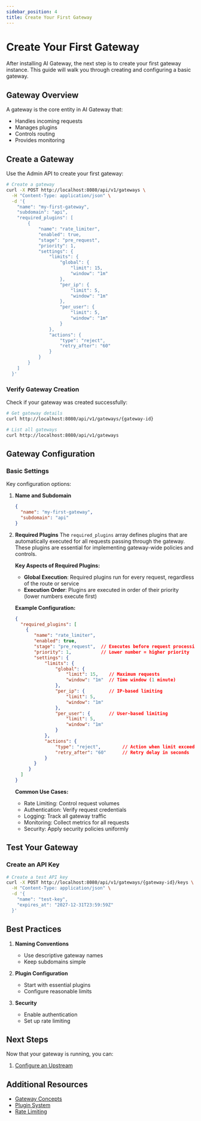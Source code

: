 ```yaml
---
sidebar_position: 4
title: Create Your First Gateway
---
```


# Create Your First Gateway

After installing AI Gateway, the next step is to create your first gateway instance. This guide will walk you through creating and configuring a basic gateway.

## Gateway Overview

A gateway is the core entity in AI Gateway that:
- Handles incoming requests
- Manages plugins
- Controls routing
- Provides monitoring

## Create a Gateway

Use the Admin API to create your first gateway:

```bash
# Create a gateway
curl -X POST http://localhost:8080/api/v1/gateways \
  -H "Content-Type: application/json" \
  -d '{
    "name": "my-first-gateway",
    "subdomain": "api",
    "required_plugins": [
        {
            "name": "rate_limiter",
            "enabled": true,
            "stage": "pre_request",
            "priority": 1,
            "settings": {
                "limits": {
                    "global": {
                        "limit": 15,
                        "window": "1m"
                    },
                    "per_ip": {
                        "limit": 5,
                        "window": "1m"
                    },
                    "per_user": {
                        "limit": 5,
                        "window": "1m"
                    }
                },
                "actions": {
                    "type": "reject",
                    "retry_after": "60"
                }
            }
        }
    ]
  }'
```

### Verify Gateway Creation

Check if your gateway was created successfully:

```bash
# Get gateway details
curl http://localhost:8080/api/v1/gateways/{gateway-id}

# List all gateways
curl http://localhost:8080/api/v1/gateways
```

## Gateway Configuration

### Basic Settings

Key configuration options:

1. **Name and Subdomain**
   ```json
   {
     "name": "my-first-gateway",
     "subdomain": "api"
   }
   ```

2. **Required Plugins**
   The `required_plugins` array defines plugins that are automatically executed for all requests passing through the gateway. These plugins are essential for implementing gateway-wide policies and controls.

   **Key Aspects of Required Plugins:**
   - **Global Execution**: Required plugins run for every request, regardless of the route or service
   - **Execution Order**: Plugins are executed in order of their priority (lower numbers execute first)
   
   **Example Configuration:**
   ```json
   {
     "required_plugins": [
       {
          "name": "rate_limiter",
          "enabled": true,
          "stage": "pre_request",  // Executes before request processing
          "priority": 1,           // Lower number = higher priority
          "settings": {
              "limits": {
                  "global": {
                      "limit": 15,    // Maximum requests
                      "window": "1m"  // Time window (1 minute)
                  },
                  "per_ip": {         // IP-based limiting
                      "limit": 5,
                      "window": "1m"
                  },
                  "per_user": {       // User-based limiting
                      "limit": 5,
                      "window": "1m"
                  }
              },
              "actions": {
                  "type": "reject",        // Action when limit exceeded
                  "retry_after": "60"      // Retry delay in seconds
              }
          }
        }
     ]
   }
   ```

   **Common Use Cases:**
   - Rate Limiting: Control request volumes
   - Authentication: Verify request credentials
   - Logging: Track all gateway traffic
   - Monitoring: Collect metrics for all requests
   - Security: Apply security policies uniformly

## Test Your Gateway

### Create an API Key

```bash
# Create a test API key
curl -X POST http://localhost:8080/api/v1/gateways/{gateway-id}/keys \
  -H "Content-Type: application/json" \
  -d '{
    "name": "test-key",
    "expires_at": "2027-12-31T23:59:59Z"
  }'
```

## Best Practices

1. **Naming Conventions**
   - Use descriptive gateway names
   - Keep subdomains simple

2. **Plugin Configuration**
   - Start with essential plugins
   - Configure reasonable limits

3. **Security**
   - Enable authentication
   - Set up rate limiting

## Next Steps

Now that your gateway is running, you can:

1. [Configure an Upstream](./configure-upstream.md)

## Additional Resources
- [Gateway Concepts](../concepts/gateway.md)
- [Plugin System](../concepts/plugins.md)
- [Rate Limiting](./rate-limiting.md) 